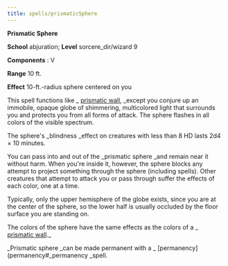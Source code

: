 ```yaml
---
title: spells/prismaticSphere
---
```

 **Prismatic Sphere**

**School** abjuration; **Level** sorcere_dir/wizard 9

**Components** : V

**Range** 10 ft.

**Effect** 10-ft.-radius sphere centered on you

This spell functions like _ [prismatic wall](prismaticWall#_prismatic-wall), _except you conjure up an immobile, opaque globe of shimmering, multicolored light that surrounds you and protects you from all forms of attack. The sphere flashes in all colors of the visible spectrum.

The sphere's _blindness _effect on creatures with less than 8 HD lasts 2d4 × 10 minutes.

You can pass into and out of the _prismatic sphere _and remain near it without harm. When you're inside it, however, the sphere blocks any attempt to project something through the sphere (including spells). Other creatures that attempt to attack you or pass through suffer the effects of each color, one at a time.

Typically, only the upper hemisphere of the globe exists, since you are at the center of the sphere, so the lower half is usually occluded by the floor surface you are standing on.

The colors of the sphere have the same effects as the colors of a _ [prismatic wall](prismaticWall#_prismatic-wall)._

_Prismatic sphere _can be made permanent with a _ [permanency](permanency#_permanency _spell.

